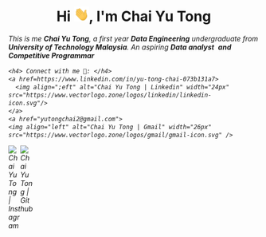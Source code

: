 <h1 align="center">Hi <img src="https://raw.githubusercontent.com/ABSphreak/ABSphreak/master/gifs/Hi.gif" width="30px">, I'm Chai Yu Tong</h1>

<p align="centre">
  <em>
    This is me <b>Chai Yu Tong</b>, a first year <b>Data Engineering</b> undergraduate from <b>University of Technology Malaysia</b>.
    An aspiring <b>Data analyst</b>&nbsp; <b>and Competitive Programmar</b>&nbsp;
    <br>

    <h4> Connect with me 🤝: </h4>
    <a href=https://www.linkedin.com/in/yu-tong-chai-073b131a7>
      <img align=";eft" alt="Chai Yu Tong | Linkedin" width="24px" src="https://www.vectorlogo.zone/logos/linkedin/linkedin-         icon.svg"/>
    </a>
    <a href="yutongchai2@gmail.com">
    <img align="left" alt="Chai Yu Tong | Gmail" width="26px" src="https://www.vectorlogo.zone/logos/gmail/gmail-icon.svg" />
  </a>
  <a href="https://instagram.com/yyutongg__?igshid=YmMyMTA2M2Y=">
    <img align="left" alt="Chai Yu Tong | Instagram" width="24px" src="https://www.vectorlogo.zone/logos/instagram/instagram-icon.svg" />
  </a>
   <a href="https://github.com/Yutongchai">
    <img align="left" alt="Chai Yu Tong | Github" width="26px" src="https://www.vectorlogo.zone/logos/github/github-tile.svg" />
  </a>
  <br>
    
    

